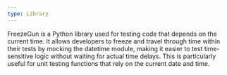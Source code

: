 ```yaml
---
type: Library
---
```


FreezeGun is a Python library used for testing code that depends on the current time. It allows developers to freeze and travel through time within their tests by mocking the datetime module, making it easier to test time-sensitive logic without waiting for actual time delays. This is particularly useful for unit testing functions that rely on the current date and time.